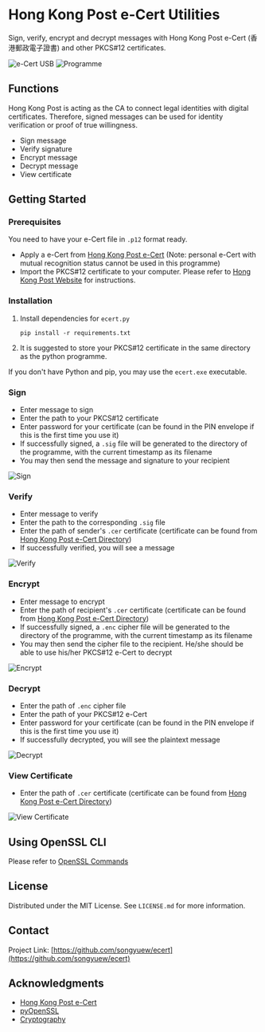 # Hong Kong Post e-Cert Utilities
Sign, verify, encrypt and decrypt messages with Hong Kong Post e-Cert (香港郵政電子證書) and other PKCS#12 certificates.

![e-Cert USB](./img/ecert_usb.jpg)
![Programme](./img/main.png)

## Functions

Hong Kong Post is acting as the CA to connect legal identities with digital certificates. Therefore, signed messages can be used for identity verification or proof of true willingness.
- Sign message
- Verify signature
- Encrypt message
- Decrypt message
- View certificate

## Getting Started

### Prerequisites
You need to have your e-Cert file in `.p12` format ready. 
- Apply a e-Cert from [Hong Kong Post e-Cert](https://www.ecert.gov.hk/product/ecert/apply/certapply.html#t1) (Note: personal e-Cert with mutual recognition status cannot be used in this programme)
- Import the PKCS#12 certificate to your computer. Please refer to [Hong Kong Post Website](https://www.ecert.gov.hk/product/ecert/ecertop/index.html) for instructions.

### Installation
1. Install dependencies for `ecert.py`

    ```
    pip install -r requirements.txt
    ```

2. It is suggested to store your PKCS#12 certificate in the same directory as the python programme.

If you don't have Python and pip, you may use the `ecert.exe` executable.

### Sign
- Enter message to sign
- Enter the path to your PKCS#12 certificate
- Enter password for your certificate (can be found in the PIN envelope if this is the first time you use it)
- If successfully signed, a `.sig` file will be generated to the directory of the programme, with the current timestamp as its filename
- You may then send the message and signature to your recipient

![Sign](./img/sign.png)

### Verify
- Enter message to verify
- Enter the path to the corresponding `.sig` file
- Enter the path of sender's `.cer` certificate (certificate can be found from [Hong Kong Post e-Cert Directory](https://www.ecert.gov.hk/hkpost/app/querycertstatus/web/home?lang=english&channel=WEB&certCategory=P))
- If successfully verified, you will see a message

![Verify](./img/verify.png)

### Encrypt
- Enter message to encrypt
- Enter the path of recipient's `.cer` certificate (certificate can be found from [Hong Kong Post e-Cert Directory](https://www.ecert.gov.hk/hkpost/app/querycertstatus/web/home?lang=english&channel=WEB&certCategory=P))
- If successfully signed, a `.enc` cipher file will be generated to the directory of the programme, with the current timestamp as its filename
- You may then send the cipher file to the recipient. He/she should be able to use his/her PKCS#12 e-Cert to decrypt

![Encrypt](./img/encrypt.png)

### Decrypt
- Enter the path of `.enc` cipher file
- Enter the path of your PKCS#12 e-Cert
- Enter password for your certificate (can be found in the PIN envelope if this is the first time you use it)
- If successfully decrypted, you will see the plaintext message

![Decrypt](./img/decrypt.png)

### View Certificate
- Enter the path of `.cer` certificate (certificate can be found from [Hong Kong Post e-Cert Directory](https://www.ecert.gov.hk/hkpost/app/querycertstatus/web/home?lang=english&channel=WEB&certCategory=P))

![View Certificate](./img/view_cert.png)

## Using OpenSSL CLI
Please refer to [OpenSSL Commands](./openssl_cmd.md)

## License

Distributed under the MIT License. See `LICENSE.md` for more information.

## Contact

Project Link: [https://github.com/songyuew/ecert](https://github.com/songyuew/ecert)

## Acknowledgments

- [Hong Kong Post e-Cert](https://www.ecert.gov.hk/index.html)
- [pyOpenSSL](https://www.pyopenssl.org/en/stable/index.html)
- [Cryptography](https://cryptography.io/en/latest/)
